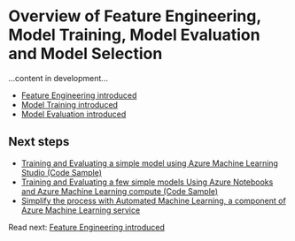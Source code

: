 # Overview of Feature Engineering, Model Training, Model Evaluation and Model Selection

...content in development...

- [Feature Engineering introduced](./feature-engineering-introduced.md)
- [Model Training introduced](./model-training/README.md)
- [Model Evaluation introduced](./model-evaluation/README.md)

## Next steps

- [Training and Evaluating a simple model using Azure Machine Learning Studio (Code Sample)](../training-evaluating-model-with-aml-studio/README.md)
- [Training and Evaluating a few simple models Using Azure Notebooks and Azure Machine Learning compute (Code Sample)](../training-evaluating-simple-models-with-aml-compute/README.md)
- [Simplify the process with Automated Machine Learning, a component of Azure Machine Learning service](../simplify-process-with-automated-ml/README.md)

Read next: [Feature Engineering introduced](./feature-engineering-introduced.md)